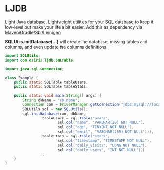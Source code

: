 # LJDB
Light Java database. Lightweight utilities for your SQL database to keep it low-level 
but make your life a bit easier. Add this as dependency via 
[Maven/Gradle/Sbt/Leinigen](https://jitpack.io/#Osiris-Team/LJDB/LATEST).

**SQLUtils.initDatabase(...)** will create the database, missing tables and columns,
and even update the columns definitions.

```java
import SQLUtils;
import com.osiris.ljdb.SQLTable;

import java.sql.Connection;

class Example {
    public static SQLTable tableUsers;
    public static SQLTable tableStats;

    public static void main(String[] args) {
        String dbName = "db_name";
        Connection con = DriverManager.getConnection("jdbc:mysql://localhost/" + dbName, "root", "");
        SQLUtils sql = new SQLUtils();
        sql.initDatabase(con, dbName,
                (tableUsers = sql.table("users", 
                        sql.col("name", "VARCHAR(20) NOT NULL"),
                        sql.col("age", "TINYINT NOT NULL"),
                        sql.col("email", "VARCHAR(255) NOT NULL"))),
                (tableStats = sql.table("stats",
                        sql.col("timestamp", "TIMESTAMP NOT NULL"),
                        sql.col("daily_visits", "LONG NOT NULL"),
                        sql.col("daily_users", "INT NOT NULL")))
                );
    }
}
```
